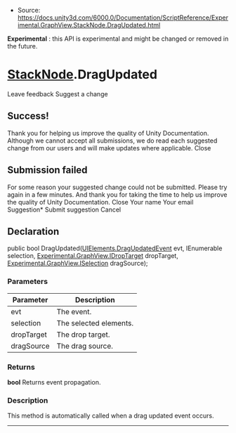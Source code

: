 * Source: https://docs.unity3d.com/6000.0/Documentation/ScriptReference/Experimental.GraphView.StackNode.DragUpdated.html

**Experimental** : this API is experimental and might be changed or removed in the future.
#  [StackNode](https://docs.unity3d.com/6000.0/Documentation/ScriptReference/Experimental.GraphView.StackNode.html).DragUpdated
Leave feedback
Suggest a change
## Success!
Thank you for helping us improve the quality of Unity Documentation. Although we cannot accept all submissions, we do read each suggested change from our users and will make updates where applicable.
Close
## Submission failed
For some reason your suggested change could not be submitted. Please <a>try again</a> in a few minutes. And thank you for taking the time to help us improve the quality of Unity Documentation.
Close
Your name Your email Suggestion* Submit suggestion
Cancel
## Declaration
public bool DragUpdated([UIElements.DragUpdatedEvent](https://docs.unity3d.com/6000.0/Documentation/ScriptReference/UIElements.DragUpdatedEvent.html) evt, IEnumerable<ISelectable> selection, [Experimental.GraphView.IDropTarget](https://docs.unity3d.com/6000.0/Documentation/ScriptReference/Experimental.GraphView.IDropTarget.html) dropTarget, [Experimental.GraphView.ISelection](https://docs.unity3d.com/6000.0/Documentation/ScriptReference/Experimental.GraphView.ISelection.html) dragSource); 
### Parameters
Parameter | Description  
---|---  
evt | The event.  
selection | The selected elements.  
dropTarget | The drop target.  
dragSource | The drag source.  
### Returns
**bool** Returns event propagation. 
### Description
This method is automatically called when a drag updated event occurs.
* * *
